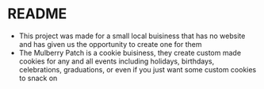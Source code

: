 # README

- This project was made for a small local buisiness that has no website and has given us the opportunity to create one for them
- The Mulberry Patch is a cookie buisiness, they create custom made cookies for any and all events including holidays, birthdays, celebrations, graduations, or even if you just want some custom cookies to snack on